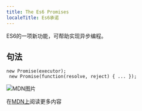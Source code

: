 ```yaml
---
title: The Es6 Promises
localeTitle: Es6承诺
---
```

ES6的一项新功能，可帮助实现异步编程。

## 句法
```
new Promise(executor); 
 new Promise(function(resolve, reject) { ... }); 
```

![MDN图片](//discourse-user-assets.s3.amazonaws.com/original/2X/8/803d67f7e823e9e50b55debaa82bb661543d2ddc.png)

在[MDN上](https://developer.mozilla.org/en-US/docs/Web/JavaScript/Reference/Global_Objects/Promise)阅读更多内容